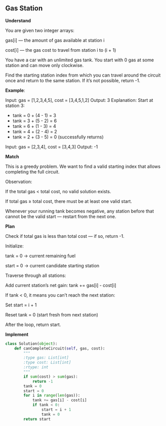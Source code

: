 ## Gas Station

**Understand**

You are given two integer arrays:

gas[i] — the amount of gas available at station i

cost[i] — the gas cost to travel from station i to (i + 1)

You have a car with an unlimited gas tank.
You start with 0 gas at some station and can move only clockwise.

Find the starting station index from which you can travel around the circuit once and return to the same station.
If it’s not possible, return -1.

**Example**:

Input: gas = [1,2,3,4,5], cost = [3,4,5,1,2]
Output: 3
Explanation:
Start at station 3:

- tank = 0 + (4 - 1) = 3
- tank = 3 + (5 - 2) = 6
- tank = 6 + (1 - 3) = 4
- tank = 4 + (2 - 4) = 2
- tank = 2 + (3 - 5) = 0 (successfully returns)

Input: gas = [2,3,4], cost = [3,4,3]
Output: -1

**Match**

This is a greedy problem.
We want to find a valid starting index that allows completing the full circuit.

Observation:

If the total gas < total cost, no valid solution exists.

If total gas ≥ total cost, there must be at least one valid start.

Whenever your running tank becomes negative, any station before that cannot be the valid start — restart from the next one.

**Plan**

Check if total gas is less than total cost — if so, return -1.

Initialize:

tank = 0 → current remaining fuel

start = 0 → current candidate starting station

Traverse through all stations:

Add current station’s net gain: tank += gas[i] - cost[i]

If tank < 0, it means you can’t reach the next station:

Set start = i + 1

Reset tank = 0 (start fresh from next station)

After the loop, return start.

**Implement**

```py
class Solution(object):
    def canCompleteCircuit(self, gas, cost):
        """
        :type gas: List[int]
        :type cost: List[int]
        :rtype: int
        """
        if sum(cost) > sum(gas):
            return -1
        tank = 0
        start = 0
        for i in range(len(gas)):
            tank += gas[i] - cost[i]
            if tank < 0:
                start = i + 1
                tank = 0
        return start
```
